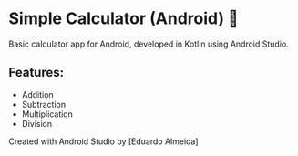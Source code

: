 # Simple Calculator (Android) 🧮

Basic calculator app for Android, developed in Kotlin using Android Studio.

## Features:
- Addition
- Subtraction
- Multiplication
- Division

Created with Android Studio by [Eduardo Almeida]
